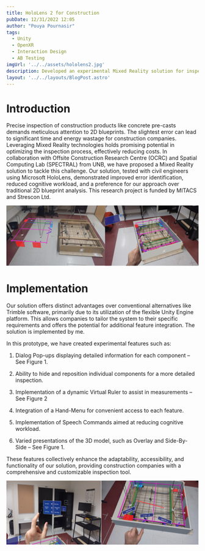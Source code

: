 ```yaml
---
title: HoloLens 2 for Construction
pubDate: 12/31/2022 12:05
author: "Pouya Pournasir"
tags:
  - Unity
  - OpenXR
  - Interaction Design
  - AB Testing
imgUrl: '../../assets/hololens2.jpg'
description: Developed an experimental Mixed Reality solution for inspection of construction products. Designed interactions that reveal information of the product and its components.
layout: '../../layouts/BlogPost.astro'
---
```


# Introduction

Precise inspection of construction products like concrete pre-casts demands meticulous attention to 2D blueprints. The slightest error can lead to significant time and energy wastage for construction companies. Leveraging Mixed Reality technologies holds promising potential in optimizing the inspection process, effectively reducing costs. In collaboration with Offsite Construction Research Centre (OCRC) and Spatial Computing Lab (SPECTRAL) from UNB, we have proposed a Mixed Reality solution to tackle this challenge. Our solution, tested with civil engineers using Microsoft HoloLens, demonstrated improved error identification, reduced cognitive workload, and a preference for our approach over traditional 2D blueprint analysis. This research project is funded by MITACS and Strescon Ltd. 

   ![Image 1](src/assets/hololens2_1.png)

# Implementation

Our solution offers distinct advantages over conventional alternatives like Trimble software, primarily due to its utilization of the flexible Unity Engine platform. This allows companies to tailor the system to their specific requirements and offers the potential for additional feature integration. The solution is implemented by me.

In this prototype, we have created experimental features such as:

1.	Dialog Pop-ups displaying detailed information for each component – See Figure 1.

2.	Ability to hide and reposition individual components for a more detailed inspection.

3.	Implementation of a dynamic Virtual Ruler to assist in measurements – See Figure 2

4.	Integration of a Hand-Menu for convenient access to each feature.

5.	Implementation of Speech Commands aimed at reducing cognitive workload.

6.	Varied presentations of the 3D model, such as Overlay and Side-By-Side – See Figure 1.


These features collectively enhance the adaptability, accessibility, and functionality of our solution, providing construction companies with a comprehensive and customizable inspection tool.


   ![Image 2](src/assets/hololens2_2.png)
